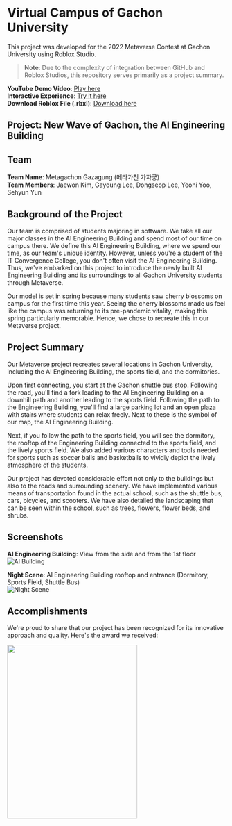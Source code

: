 # Virtual Campus of Gachon University

This project was developed for the 2022 Metaverse Contest at Gachon University using Roblox Studio.

> **Note**: Due to the complexity of integration between GitHub and Roblox Studios, this repository serves primarily as a project summary.

**YouTube Demo Video**: [Play here](https://youtu.be/3fs183NQAas)  
**Interactive Experience**: [Try it here](https://www.roblox.com/games/9465955659/GachonUniv2022)  
**Download Roblox File (.rbxl)**: [Download here](https://drive.google.com/file/d/1RKnuR-7_rCnN6LBS-ytFTvdwflsCp1lH/view?usp=sharing)

## Project: New Wave of Gachon, the AI Engineering Building

## Team
**Team Name**: Metagachon Gazagung (메타가천 가자궁)  
**Team Members**: Jaewon Kim, Gayoung Lee, Dongseop Lee, Yeoni Yoo, Sehyun Yun

## Background of the Project

Our team is comprised of students majoring in software. We take all our major classes in the AI Engineering Building and spend most of our time on campus there. We define this AI Engineering Building, where we spend our time, as our team's unique identity. However, unless you're a student of the IT Convergence College, you don't often visit the AI Engineering Building. Thus, we've embarked on this project to introduce the newly built AI Engineering Building and its surroundings to all Gachon University students through Metaverse.

Our model is set in spring because many students saw cherry blossoms on campus for the first time this year. Seeing the cherry blossoms made us feel like the campus was returning to its pre-pandemic vitality, making this spring particularly memorable. Hence, we chose to recreate this in our Metaverse project.

## Project Summary

Our Metaverse project recreates several locations in Gachon University, including the AI Engineering Building, the sports field, and the dormitories.

Upon first connecting, you start at the Gachon shuttle bus stop. Following the road, you'll find a fork leading to the AI Engineering Building on a downhill path and another leading to the sports field. Following the path to the Engineering Building, you'll find a large parking lot and an open plaza with stairs where students can relax freely. Next to these is the symbol of our map, the AI Engineering Building.

Next, if you follow the path to the sports field, you will see the dormitory, the rooftop of the Engineering Building connected to the sports field, and the lively sports field. We also added various characters and tools needed for sports such as soccer balls and basketballs to vividly depict the lively atmosphere of the students.

Our project has devoted considerable effort not only to the buildings but also to the roads and surrounding scenery. We have implemented various means of transportation found in the actual school, such as the shuttle bus, cars, bicycles, and scooters. We have also detailed the landscaping that can be seen within the school, such as trees, flowers, flower beds, and shrubs.

## Screenshots

**AI Engineering Building**: View from the side and from the 1st floor  
![AI Building](https://user-images.githubusercontent.com/76763417/179162124-71a6cd71-c317-4080-96c1-58378deeb726.png)

**Night Scene**: AI Engineering Building rooftop and entrance (Dormitory, Sports Field, Shuttle Bus)  
![Night Scene](https://user-images.githubusercontent.com/76763417/179162666-447fa446-dfb3-494c-9be2-74291012f605.png)

## Accomplishments

We're proud to share that our project has been recognized for its innovative approach and quality. Here's the award we received:

<img src="https://user-images.githubusercontent.com/83527213/181793581-00b4d0d2-1cac-4801-99b4-686986f3ee90.jpeg" width="300" height="400">
